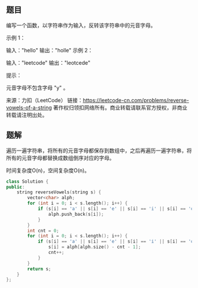## 题目

编写一个函数，以字符串作为输入，反转该字符串中的元音字母。

 

示例 1：

输入："hello"
输出："holle"
示例 2：

输入："leetcode"
输出："leotcede"


提示：

元音字母不包含字母 "y" 。

来源：力扣（LeetCode）
链接：https://leetcode-cn.com/problems/reverse-vowels-of-a-string
著作权归领扣网络所有。商业转载请联系官方授权，非商业转载请注明出处。

## 题解

遍历一遍字符串，将所有的元音字母都保存到数组中，之后再遍历一遍字符串，将所有的元音字母都替换成数组倒序对应的字母。

时间复杂度O(n)，空间复杂度O(n)。

```c++
class Solution {
public:
    string reverseVowels(string s) {
        vector<char> alph;
        for (int i = 0; i < s.length(); i++) {
            if (s[i] == 'a' || s[i] == 'e' || s[i] == 'i' || s[i] == 'o' || s[i] == 'u' || s[i] == 'A' || s[i] == 'E' || s[i] == 'I' || s[i] == 'O' || s[i] == 'U') {
                alph.push_back(s[i]);
            }
        }
        int cnt = 0;
        for (int i = 0; i < s.length(); i++) {
            if (s[i] == 'a' || s[i] == 'e' || s[i] == 'i' || s[i] == 'o' || s[i] == 'u' || s[i] == 'A' || s[i] == 'E' || s[i] == 'I' || s[i] == 'O' || s[i] == 'U') {
                s[i] = alph[alph.size() - cnt - 1];
                cnt++;
            }
        }
        return s;
    }
};
```

